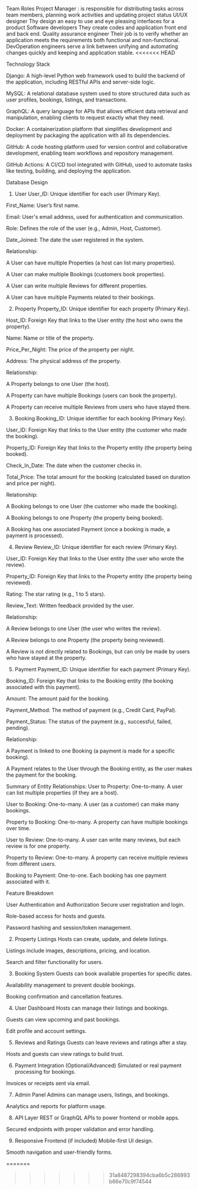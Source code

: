 Team Roles
Project Manager : is responsible for distributing tasks across team members, planning work activities and updating project status
UI/UX designer
Thy design an easy to use and eye pleasing interfaces for a product
Software developers
They create codes and application front end and back end.
Quality assurance engineer
Their job is to verify whether an application meets the requirements both functional and non-functional.
DevOperation engineers serve a link between unifying and automating changes quickly and keeping and application stable.
<<<<<<< HEAD

Technology Stack

Django: A high-level Python web framework used to build the backend of the application, including RESTful APIs and server-side logic.

MySQL: A relational database system used to store structured data such as user profiles, bookings, listings, and transactions.

GraphQL: A query language for APIs that allows efficient data retrieval and manipulation, enabling clients to request exactly what they need.

Docker: A containerization platform that simplifies development and deployment by packaging the application with all its dependencies.

GitHub: A code hosting platform used for version control and collaborative development, enabling team workflows and repository management.

GitHub Actions: A CI/CD tool integrated with GitHub, used to automate tasks like testing, building, and deploying the application.

Database Design
1. User
User_ID: Unique identifier for each user (Primary Key).

First_Name: User’s first name.

Email: User's email address, used for authentication and communication.

Role: Defines the role of the user (e.g., Admin, Host, Customer).

Date_Joined: The date the user registered in the system.

Relationship:

A User can have multiple Properties (a host can list many properties).

A User can make multiple Bookings (customers book properties).

A User can write multiple Reviews for different properties.

A User can have multiple Payments related to their bookings.

2. Property
Property_ID: Unique identifier for each property (Primary Key).

Host_ID: Foreign Key that links to the User entity (the host who owns the property).

Name: Name or title of the property.

Price_Per_Night: The price of the property per night.

Address: The physical address of the property.

Relationship:

A Property belongs to one User (the host).

A Property can have multiple Bookings (users can book the property).

A Property can receive multiple Reviews from users who have stayed there.

3. Booking
Booking_ID: Unique identifier for each booking (Primary Key).

User_ID: Foreign Key that links to the User entity (the customer who made the booking).

Property_ID: Foreign Key that links to the Property entity (the property being booked).

Check_In_Date: The date when the customer checks in.

Total_Price: The total amount for the booking (calculated based on duration and price per night).

Relationship:

A Booking belongs to one User (the customer who made the booking).

A Booking belongs to one Property (the property being booked).

A Booking has one associated Payment (once a booking is made, a payment is processed).

4. Review
Review_ID: Unique identifier for each review (Primary Key).

User_ID: Foreign Key that links to the User entity (the user who wrote the review).

Property_ID: Foreign Key that links to the Property entity (the property being reviewed).

Rating: The star rating (e.g., 1 to 5 stars).

Review_Text: Written feedback provided by the user.

Relationship:

A Review belongs to one User (the user who writes the review).

A Review belongs to one Property (the property being reviewed).

A Review is not directly related to Bookings, but can only be made by users who have stayed at the property.

5. Payment
Payment_ID: Unique identifier for each payment (Primary Key).

Booking_ID: Foreign Key that links to the Booking entity (the booking associated with this payment).

Amount: The amount paid for the booking.

Payment_Method: The method of payment (e.g., Credit Card, PayPal).

Payment_Status: The status of the payment (e.g., successful, failed, pending).

Relationship:

A Payment is linked to one Booking (a payment is made for a specific booking).

A Payment relates to the User through the Booking entity, as the user makes the payment for the booking.

Summary of Entity Relationships:
User to Property: One-to-many. A user can list multiple properties (if they are a host).

User to Booking: One-to-many. A user (as a customer) can make many bookings.

Property to Booking: One-to-many. A property can have multiple bookings over time.

User to Review: One-to-many. A user can write many reviews, but each review is for one property.

Property to Review: One-to-many. A property can receive multiple reviews from different users.

Booking to Payment: One-to-one. Each booking has one payment associated with it.

Feature Breakdown

User Authentication and Authorization
Secure user registration and login.

Role-based access for hosts and guests.

Password hashing and session/token management.

2. Property Listings
Hosts can create, update, and delete listings.

Listings include images, descriptions, pricing, and location.

Search and filter functionality for users.

3. Booking System
Guests can book available properties for specific dates.

Availability management to prevent double bookings.

Booking confirmation and cancellation features.

4. User Dashboard
Hosts can manage their listings and bookings.

Guests can view upcoming and past bookings.

Edit profile and account settings.

5. Reviews and Ratings
Guests can leave reviews and ratings after a stay.

Hosts and guests can view ratings to build trust.

6. Payment Integration (Optional/Advanced)
Simulated or real payment processing for bookings.

Invoices or receipts sent via email.

7. Admin Panel
Admins can manage users, listings, and bookings.

Analytics and reports for platform usage.

8. API Layer
REST or GraphQL APIs to power frontend or mobile apps.

Secured endpoints with proper validation and error handling.

9. Responsive Frontend (if included)
Mobile-first UI design.

Smooth navigation and user-friendly forms.




=======
>>>>>>> 31a8487298394cba6b5c286993b66e70c9f74544
